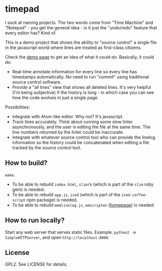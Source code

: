 timepad
=======

I suck at naming projects. The two words come from "Time Machine" and
"Notepad" - you get the general idea - is it just the "undo/redo" feature that
every editor has? Kind of.

This is a demo project that shows the ability to "source control" a single
file in the javascript world where lines are treated as first-class citizens.

Check the [demo page](quark-zju.github.io/timepad/) to get an idea of what it
could do. Basically, it could do:

  - Real-time annotate information for every line so every line has timestamps
    automatically. No need to run "commit" using traditional source control
    software.
  - Provide a "all lines" view that shows all deleted lines. It's very helpful
    (I'm being subjective) if the history is long - in which case you can see
    how the code evolves in just a single page.

Possibilities:

  - Integrate with Atom-like editor. Why not? It's javascript.
  - Track lines accurately. Think about running some slow linter
    asynchronously, and the user is editing the file at the same time.
    The line numbers returned by the linter could be inaccurate.
  - Integrate with whatever source control tool who can provide the linelog
    information so the history could be concatenated when editing a file
    tracked by the source control tool.

How to build?
-------------
`make`.

* To be able to rebuild `index.html`, `slimrb` (which is part of the `slim`
  ruby gem) is needed.
* To be able to rebuild `app.js`, `iced` (which is part of the
  `iced-coffee-script` npm package) is needed.
* To be able to rebuild `memlinelog.js`, `emscripten`
  ([homepage](http://emscripten.org/)) is needed.

How to run locally?
------------------

Start any web server that serves static files.
Example: `python2 -m SimpleHTTPServer`, and open `http://localhost:8000`.

License
-------
GPL2. See LICENSE for details.
